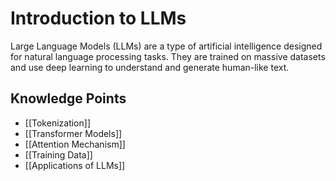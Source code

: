 # Introduction to LLMs

Large Language Models (LLMs) are a type of artificial intelligence designed for natural language processing tasks. They are trained on massive datasets and use deep learning to understand and generate human-like text.

## Knowledge Points
- [[Tokenization]]
- [[Transformer Models]]
- [[Attention Mechanism]]
- [[Training Data]]
- [[Applications of LLMs]]

